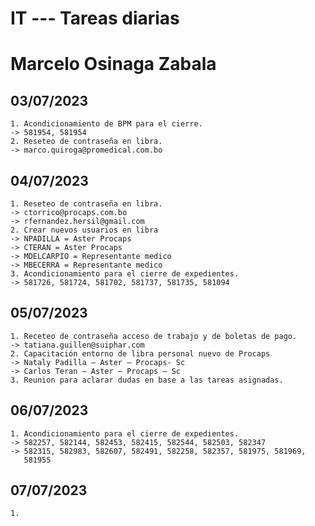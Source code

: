 # IT --- Tareas diarias
# Marcelo Osinaga Zabala
## 03/07/2023
    1. Acondicionamiento de BPM para el cierre.
    -> 581954, 581954
    2. Reseteo de contraseña en libra.
    -> marco.quiroga@promedical.com.bo
## 04/07/2023
    1. Reseteo de contraseña en libra.
    -> ctorrico@procaps.com.bo
    -> rfernandez.hersil@gmail.com
    2. Crear nuevos usuarios en libra 
    -> NPADILLA = Aster Procaps
    -> CTERAN = Aster Procaps
    -> MDELCARPIO = Representante medico
    -> MBECERRA = Representante medico
    3. Acondicionamiento para el cierre de expedientes. 
    -> 581726, 581724, 581702, 581737, 581735, 581094 
## 05/07/2023
    1. Receteo de contraseña acceso de trabajo y de boletas de pago.
    -> tatiana.guillen@suiphar.com
    2. Capacitación entorno de libra personal nuevo de Procaps
    -> Nataly Padilla – Aster – Procaps- Sc
    -> Carlos Teran – Aster – Procaps – Sc
    3. Reunion para aclarar dudas en base a las tareas asignadas.
## 06/07/2023
    1. Acondicionamiento para el cierre de expedientes. 
    -> 582257, 582144, 582453, 582415, 582544, 582503, 582347
    -> 582315, 582983, 582607, 582491, 582258, 582357, 581975, 581969,
       581955 
## 07/07/2023
    1.
